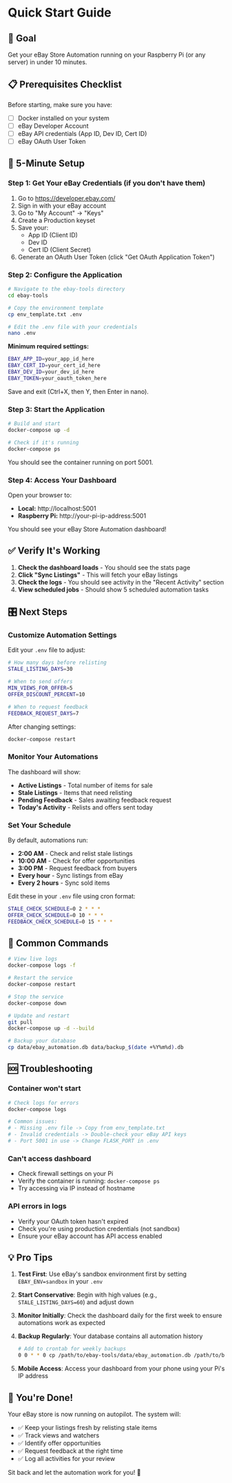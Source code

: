 # Quick Start Guide

## 🎯 Goal
Get your eBay Store Automation running on your Raspberry Pi (or any server) in under 10 minutes.

## 📋 Prerequisites Checklist

Before starting, make sure you have:
- [ ] Docker installed on your system
- [ ] eBay Developer Account
- [ ] eBay API credentials (App ID, Dev ID, Cert ID)
- [ ] eBay OAuth User Token

## 🚀 5-Minute Setup

### Step 1: Get Your eBay Credentials (if you don't have them)

1. Go to https://developer.ebay.com/
2. Sign in with your eBay account
3. Go to "My Account" → "Keys"
4. Create a Production keyset
5. Save your:
   - App ID (Client ID)
   - Dev ID
   - Cert ID (Client Secret)
6. Generate an OAuth User Token (click "Get OAuth Application Token")

### Step 2: Configure the Application

```bash
# Navigate to the ebay-tools directory
cd ebay-tools

# Copy the environment template
cp env_template.txt .env

# Edit the .env file with your credentials
nano .env
```

**Minimum required settings:**
```bash
EBAY_APP_ID=your_app_id_here
EBAY_CERT_ID=your_cert_id_here
EBAY_DEV_ID=your_dev_id_here
EBAY_TOKEN=your_oauth_token_here
```

Save and exit (Ctrl+X, then Y, then Enter in nano).

### Step 3: Start the Application

```bash
# Build and start
docker-compose up -d

# Check if it's running
docker-compose ps
```

You should see the container running on port 5001.

### Step 4: Access Your Dashboard

Open your browser to:
- **Local:** http://localhost:5001
- **Raspberry Pi:** http://your-pi-ip-address:5001

You should see your eBay Store Automation dashboard!

## ✅ Verify It's Working

1. **Check the dashboard loads** - You should see the stats page
2. **Click "Sync Listings"** - This will fetch your eBay listings
3. **Check the logs** - You should see activity in the "Recent Activity" section
4. **View scheduled jobs** - Should show 5 scheduled automation tasks

## 🎛️ Next Steps

### Customize Automation Settings

Edit your `.env` file to adjust:

```bash
# How many days before relisting
STALE_LISTING_DAYS=30

# When to send offers
MIN_VIEWS_FOR_OFFER=5
OFFER_DISCOUNT_PERCENT=10

# When to request feedback
FEEDBACK_REQUEST_DAYS=7
```

After changing settings:
```bash
docker-compose restart
```

### Monitor Your Automations

The dashboard will show:
- **Active Listings** - Total number of items for sale
- **Stale Listings** - Items that need relisting
- **Pending Feedback** - Sales awaiting feedback request
- **Today's Activity** - Relists and offers sent today

### Set Your Schedule

By default, automations run:
- **2:00 AM** - Check and relist stale listings
- **10:00 AM** - Check for offer opportunities
- **3:00 PM** - Request feedback from buyers
- **Every hour** - Sync listings from eBay
- **Every 2 hours** - Sync sold items

Edit these in your `.env` file using cron format:
```bash
STALE_CHECK_SCHEDULE=0 2 * * *
OFFER_CHECK_SCHEDULE=0 10 * * *
FEEDBACK_CHECK_SCHEDULE=0 15 * * *
```

## 🔧 Common Commands

```bash
# View live logs
docker-compose logs -f

# Restart the service
docker-compose restart

# Stop the service
docker-compose down

# Update and restart
git pull
docker-compose up -d --build

# Backup your database
cp data/ebay_automation.db data/backup_$(date +%Y%m%d).db
```

## 🆘 Troubleshooting

### Container won't start
```bash
# Check logs for errors
docker-compose logs

# Common issues:
# - Missing .env file -> Copy from env_template.txt
# - Invalid credentials -> Double-check your eBay API keys
# - Port 5001 in use -> Change FLASK_PORT in .env
```

### Can't access dashboard
- Check firewall settings on your Pi
- Verify the container is running: `docker-compose ps`
- Try accessing via IP instead of hostname

### API errors in logs
- Verify your OAuth token hasn't expired
- Check you're using production credentials (not sandbox)
- Ensure your eBay account has API access enabled

## 💡 Pro Tips

1. **Test First**: Use eBay's sandbox environment first by setting `EBAY_ENV=sandbox` in your `.env`

2. **Start Conservative**: Begin with high values (e.g., `STALE_LISTING_DAYS=60`) and adjust down

3. **Monitor Initially**: Check the dashboard daily for the first week to ensure automations work as expected

4. **Backup Regularly**: Your database contains all automation history
   ```bash
   # Add to crontab for weekly backups
   0 0 * * 0 cp /path/to/ebay-tools/data/ebay_automation.db /path/to/backups/ebay_$(date +\%Y\%m\%d).db
   ```

5. **Mobile Access**: Access your dashboard from your phone using your Pi's IP address

## 🎉 You're Done!

Your eBay store is now running on autopilot. The system will:
- ✅ Keep your listings fresh by relisting stale items
- ✅ Track views and watchers
- ✅ Identify offer opportunities
- ✅ Request feedback at the right time
- ✅ Log all activities for your review

Sit back and let the automation work for you! 🚀

